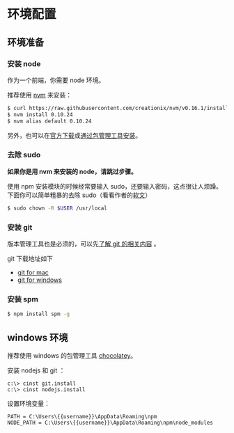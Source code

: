 # 环境配置

## 环境准备

### 安装 node

作为一个前端，你需要 node 环境。

推荐使用 [nvm](https://github.com/creationix/nvm) 来安装：

```bash
$ curl https://raw.githubusercontent.com/creationix/nvm/v0.16.1/install.sh | bash
$ nvm install 0.10.24
$ nvm alias default 0.10.24
```

另外，也可以在[官方下载](http://nodejs.org/download/)或[通过包管理工具安装](https://github.com/joyent/node/wiki/Installing-Node.js-via-package-manager)。

### 去除 sudo

**如果你是用 nvm 来安装的 node，请跳过步骤。**

使用 npm 安装模块的时候经常要输入 sudo，还要输入密码，这点很让人烦躁。下面你可以简单粗暴的去除 sudo（看看作者的[软文](http://howtonode.org/introduction-to-npm)）

``` bash
$ sudo chown -R $USER /usr/local
```

### 安装 git

版本管理工具也是必须的，可以先[了解 git 的相关内容](http://rogerdudler.github.com/git-guide/index.zh.html) 。

git 下载地址如下

 -  [git for mac](https://code.google.com/p/git-osx-installer/downloads/list?can=3&q=&sort=-uploaded&colspec=Filename+Summary+Uploaded+Size+DownloadCount)
 -  [git for windows ](https://code.google.com/p/msysgit/downloads/list?q=full+installer+official+git)

### 安装 spm

```bash
$ npm install spm -g
```

## windows 环境

推荐使用 windows 的包管理工具 [chocolatey](https://github.com/chocolatey/chocolatey)。

安装 nodejs 和 git ：

```
c:\> cinst git.install
c:\> cinst nodejs.install
```

设置环境变量：

```
PATH = C:\Users\{{username}}\AppData\Roaming\npm
NODE_PATH = C:\Users\{{username}}\AppData\Roaming\npm\node_modules
```


